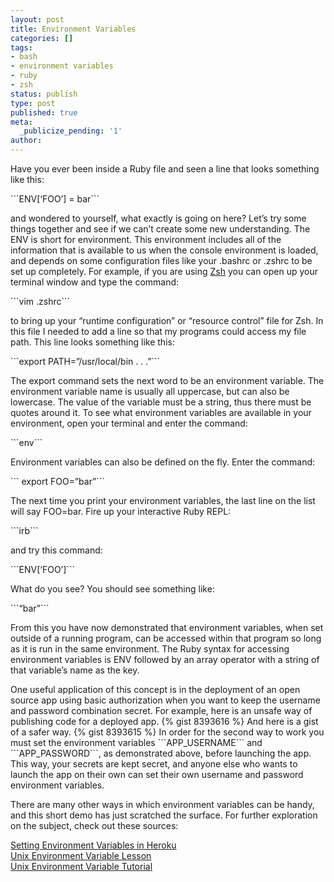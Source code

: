```yaml
---
layout: post
title: Environment Variables
categories: []
tags:
- bash
- environment variables
- ruby
- zsh
status: publish
type: post
published: true
meta:
  _publicize_pending: '1'
author: 
---
```

<p dir="ltr">Have you ever been inside a Ruby file and seen a line that looks something like this:</p>
```ENV[‘FOO’] = bar```
<p dir="ltr">and wondered to yourself, what exactly is going on here? Let’s try some things together and see if we can’t create some new understanding. The ENV is short for environment. This environment includes all of the information that is available to us when the console environment is loaded, and depends on some configuration files like your .bashrc or .zshrc to be set up completely. For example, if you are using <a href="http://www.zsh.org/">Zsh</a> you can open up your terminal window and type the command:</p>
```vim .zshrc```
<p dir="ltr">to bring up your “runtime configuration” or “resource control” file for Zsh. In this file I needed to add a line so that my programs could access my file path. This line looks something like this:</p>
```export PATH=”/usr/local/bin . . .”```
<p dir="ltr">The export command sets the next word to be an environment variable. The environment variable name is usually all uppercase, but can also be lowercase. The value of the variable must be a string, thus there must be quotes around it. To see what environment variables are available in your environment, open your terminal and enter the command:</p>
```env```
<p dir="ltr">Environment variables can also be defined on the fly. Enter the command:</p>
``` export FOO=”bar”```
<p dir="ltr">The next time you print your environment variables, the last line on the list will say FOO=bar. Fire up your interactive Ruby REPL:</p>
```irb```
<p dir="ltr">and try this command:</p>
```ENV[‘FOO’]```
<p dir="ltr">What do you see? You should see something like:</p>
```“bar”```
<p dir="ltr">From this you have now demonstrated that environment variables, when set outside of a running program, can be accessed within that program so long as it is run in the same environment. The Ruby syntax for accessing environment variables is ENV followed by an array operator with a string of that variable’s name as the key.</p>
<p dir="ltr">One useful application of this concept is in the deployment of an open source app using basic authorization when you want to keep the username and password combination secret. For example, here is an unsafe way of publishing code for a deployed app. {% gist 8393616 %} And here is a gist of a safer way. {% gist 8393615 %} In order for the second way to work you must set the environment variables ```APP_USERNAME``` and ```APP_PASSWORD```, as demonstrated above, before launching the app. This way, your secrets are kept secret, and anyone else who wants to launch the app on their own can set their own username and password environment variables.</p>
<p dir="ltr">There are many other ways in which environment variables can be handy, and this short demo has just scratched the surface. For further exploration on the subject, check out these sources:</p>
<p dir="ltr"><a href="https://devcenter.heroku.com/articles/config-vars">Setting Environment Variables in Heroku<br />
</a><a href="http://www.ee.surrey.ac.uk/Teaching/Unix/unix8.html">Unix Environment Variable Lesson<br />
</a><a href="http://www.tutorialspoint.com/unix/unix-environment.htm">Unix Environment Variable Tutorial</a></p>
